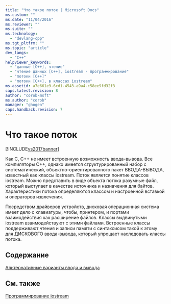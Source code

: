 ```yaml
---
title: "Что такое поток | Microsoft Docs"
ms.custom: ""
ms.date: "11/04/2016"
ms.reviewer: ""
ms.suite: ""
ms.technology: 
  - "devlang-cpp"
ms.tgt_pltfrm: ""
ms.topic: "article"
dev_langs: 
  - "C++"
helpviewer_keywords: 
  - "данные [C++], чтение"
  - "чтение данных [C++], iostream - программирование"
  - "потоки [C++]"
  - "потоки [C++], в классах iostream"
ms.assetid: a7e661e9-6cd1-4543-a9a4-c58ee9fd32f3
caps.latest.revision: 8
author: "corob-msft"
ms.author: "corob"
manager: "ghogen"
caps.handback.revision: 7
---
```

# Что такое поток
[!INCLUDE[vs2017banner](../assembler/inline/includes/vs2017banner.md)]

Как C, C\+\+ не имеет встроенную возможность ввода\-вывода.  Все компиляторы C\+\+, однако имеется структурированный набор с систематический, объектно\-ориентированного пакет ВВОДА\-ВЫВОДА, известный как классы iostream.  Поток является понятие классов iostream.  Можно представить в виде объекта потока разумные файл, который выступает в качестве источника и назначения для байтов.  Характеристики потока определяются классом и настроенной вставкой и операторов извлечения.  
  
 Посредством драйверов устройств, дисковая операционная система имеет дело с клавиатуры, чтобы, принтером, и портами взаимодействия как расширение файлов.  Классы выдвинутыми iostream взаимодействуют с этими файлами.  Встроенные классы поддерживают чтения и записи памяти с синтаксисом такой к этому для ДИСКОВОГО ввода\-вывода, который упрощает наследовать классы потока.  
  
## Содержание  
 [Альтернативные варианты ввода и вывода](../standard-library/input-output-alternatives.md)  
  
## См. также  
 [Программирование iostream](../Topic/iostream%20Programming.md)